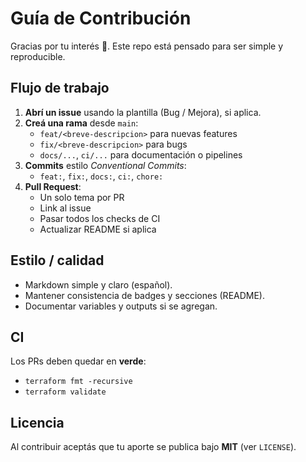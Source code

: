 # Guía de Contribución

Gracias por tu interés 🙌. Este repo está pensado para ser simple y reproducible.

## Flujo de trabajo
1. **Abrí un issue** usando la plantilla (Bug / Mejora), si aplica.
2. **Creá una rama** desde `main`:
   - `feat/<breve-descripcion>` para nuevas features
   - `fix/<breve-descripcion>` para bugs
   - `docs/...`, `ci/...` para documentación o pipelines
3. **Commits** estilo *Conventional Commits*:
   - `feat:`, `fix:`, `docs:`, `ci:`, `chore:`
4. **Pull Request**:
   - Un solo tema por PR
   - Link al issue
   - Pasar todos los checks de CI
   - Actualizar README si aplica

## Estilo / calidad
- Markdown simple y claro (español).
- Mantener consistencia de badges y secciones (README).
- Documentar variables y outputs si se agregan.

## CI
Los PRs deben quedar en **verde**:
- `terraform fmt -recursive`
- `terraform validate`

## Licencia
Al contribuir aceptás que tu aporte se publica bajo **MIT** (ver `LICENSE`).
